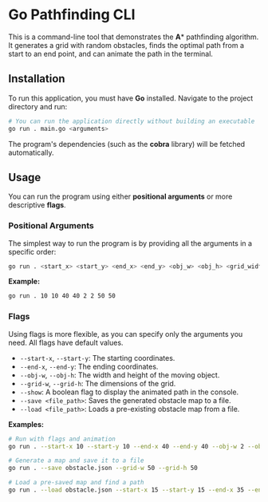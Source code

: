 # **Go Pathfinding CLI**

This is a command-line tool that demonstrates the **A**\* pathfinding algorithm. It generates a grid with random obstacles, finds the optimal path from a start to an end point, and can animate the path in the terminal.

## **Installation**

To run this application, you must have **Go** installed. Navigate to the project directory and run:

```bash
# You can run the application directly without building an executable
go run . main.go <arguments>
```

The program's dependencies (such as the **cobra** library) will be fetched automatically.

## **Usage**

You can run the program using either **positional arguments** or more descriptive **flags**.

### **Positional Arguments**

The simplest way to run the program is by providing all the arguments in a specific order:

```bash
go run . <start_x> <start_y> <end_x> <end_y> <obj_w> <obj_h> <grid_width> <grid_height>
```

**Example:**

```bash
go run . 10 10 40 40 2 2 50 50
```

### **Flags**

Using flags is more flexible, as you can specify only the arguments you need. All flags have default values.

* `--start-x`, `--start-y`: The starting coordinates.
* `--end-x`, `--end-y`: The ending coordinates.
* `--obj-w`, `--obj-h`: The width and height of the moving object.
* `--grid-w`, `--grid-h`: The dimensions of the grid.
* `--show`: A boolean flag to display the animated path in the console.
* `--save <file_path>`: Saves the generated obstacle map to a file.
* `--load <file_path>`: Loads a pre-existing obstacle map from a file.

**Examples:**

```bash
# Run with flags and animation
go run . --start-x 10 --start-y 10 --end-x 40 --end-y 40 --obj-w 2 --obj-h 2 --grid-w 50 --grid-h 50 --show

# Generate a map and save it to a file
go run . --save obstacle.json --grid-w 50 --grid-h 50

# Load a pre-saved map and find a path
go run . --load obstacle.json --start-x 15 --start-y 15 --end-x 35 --end-y 35 --show
```
